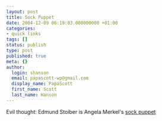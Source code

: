 ```yaml
---
layout: post
title: Sock Puppet
date: 2004-12-09 06:19:03.000000000 +01:00
categories:
- quick links
tags: []
status: publish
type: post
published: true
meta: {}
author:
  login: shanson
  email: papascott-wp@gmail.com
  display_name: PapaScott
  first_name: Scott
  last_name: Hanson
---
```

<p>Evil thought: Edmund Stoiber is Angela Merkel's <a title="Stoibers Auftritt: Dieses Land ist Ärmer und kälter geworden - Politik - SPIEGEL ONLINE" href="http://www.spiegel.de/politik/deutschland/0,1518,331359,00.html">sock puppet</a></p>
